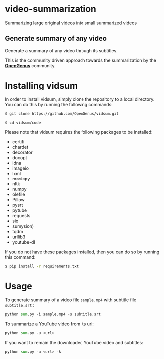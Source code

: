 # video-summarization
Summarizing large original videos into small summarized videos
## Generate summary of any video

Generate a summary of any video through its subtitles.

This is the community driven approach towards the summarization by the **[OpenGenus](https://github.com/opengenus)** community.

# Installing vidsum

In order to install vidsum, simply clone the repository to a local directory. You can do this by running the following commands:
```sh
$ git clone https://github.com/OpenGenus/vidsum.git

$ cd vidsum/code

```
Please note that vidsum requires the following packages to be installed:

- certifi
- chardet
- decorator
- docopt
- idna
- imageio
- lxml
- moviepy
- nltk
- numpy
- olefile
- Pillow
- pysrt
- pytube
- requests
- six
- sumysion)
- tqdm
- urllib3
- youtube-dl

If you do not have these packages installed, then you can do so by running this command:
```sh
$ pip install -r requirements.txt

```

# Usage

To generate summary of a video file `sample.mp4` with subtitle file `subtitle.srt` :
```python
python sum.py -i sample.mp4 -s subtitle.srt
```
To summarize a YouTube video from its url:
```python
python sum.py -u <url>
```
If you want to remain the downloaded YouTube video and subtitles:
```python
python sum.py -u <url> -k
```
